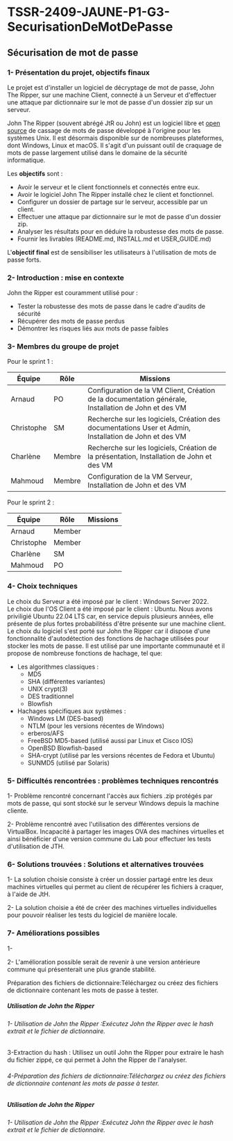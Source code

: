 # TSSR-2409-JAUNE-P1-G3-SecurisationDeMotDePasse
## Sécurisation de mot de passe

### **1- Présentation du projet, objectifs finaux**
Le projet est d'installer un logiciel de décryptage de mot de passe, John The Ripper, sur une machine Client, connecté à un Serveur et d'effectuer une attaque par dictionnaire sur le mot de passe d'un dossier zip sur un serveur.  

John The Ripper (souvent abrégé JtR ou John) est un logiciel libre  et [open source](https://github.com/openwall/john) de cassage de mots de passe développé à l'origine pour les systèmes Unix. Il est désormais disponible sur de nombreuses plateformes, dont Windows, Linux et macOS. Il s'agit d'un puissant outil de craquage de mots de passe largement utilisé dans le domaine de la sécurité informatique.


Les **objectifs** sont :  
- Avoir le serveur et le client fonctionnels et connectés entre eux.  
- Avoir le logiciel John The Ripper installé chez le client et fonctionnel.
- Configurer un dossier de partage sur le serveur, accessible par un client.  
- Effectuer une attaque par dictionnaire sur le mot de passe d'un dossier zip.
- Analyser les résultats pour en déduire la robustesse des mots de passe.  
- Fournir les livrables (README.md, INSTALL.md et USER_GUIDE.md)  

L'**objectif final** est de sensibiliser les utilisateurs à l'utilisation de mots de passe forts.  


### **2- Introduction : mise en contexte**
John the Ripper est couramment utilisé pour :

  -  Tester la robustesse des mots de passe dans le cadre d'audits de sécurité
  -  Récupérer des mots de passe perdus
  -  Démontrer les risques liés aux mots de passe faibles

### **3- Membres du groupe de projet**

Pour le sprint 1 : 

| Équipe     | Rôle   | Missions                                                                                      |
| ---------- | ------ | --------------------------------------------------------------------------------------------- |
| Arnaud     | PO     | Configuration de la VM Client, Création de la documentation générale, Installation de John et des VM  |
| Christophe | SM     | Recherche sur les logiciels, Création des documentations User et Admin, Installation de John et des VM  |
| Charlène   | Membre | Recherche sur les logiciels, Création de la présentation, Installation de John et des VM                 |
| Mahmoud    | Membre | Configuration de la VM Serveur, Installation de John et des VM                                        |

Pour le sprint 2 :

| Équipe     | Rôle   | Missions                                                                                      |
| ---------- | ------ | --------------------------------------------------------------------------------------------- |
| Arnaud     | Member |     |
| Christophe | Member |   |
| Charlène   | SM     |                 |
| Mahmoud    | PO     |       |

### 4- Choix techniques 

Le choix du Serveur a été imposé par le client : Windows Server 2022.  
Le choix due l'OS Client a été imposé par le client : Ubuntu. Nous avons priviligié Ubuntu 22.04 LTS car, en service depuis plusieurs années, elle présente de plus fortes probabilitéss d'être présente sur une machine client.   
Le choix du logiciel s'est porté sur John the Ripper car il dispose d'une fonctionnalité d'autodétection des fonctions de hachage utilisées pour stocker les mots de passe. Il est utilisé par une importante communauté et il propose de nombreuse fonctions de hachage, tel que:
- Les algorithmes classiques :
  - MD5
  - SHA (différentes variantes)
  - UNIX crypt(3)
  - DES traditionnel
  - Blowfish
- Hachages spécifiques aux systèmes :
  - Windows LM (DES-based)
  -  NTLM (pour les versions récentes de Windows)
  -  erberos/AFS
  -  FreeBSD MD5-based (utilisé aussi par Linux et Cisco IOS)
  -  OpenBSD Blowfish-based
  -  SHA-crypt (utilisé par les versions récentes de Fedora et Ubuntu)
  -  SUNMD5 (utilisé par Solaris)

### 5- Difficultés rencontrées : problèmes techniques rencontrés
  
  1- Problème rencontré concernant l'accès aux fichiers .zip protégés par mots de passe, qui sont stocké sur le serveur Windows depuis la machine cliente.
    
  2- Problème rencontré avec l'utilisation des différentes versions de VirtualBox. Incapacité à partager les images OVA des machines virtuelles et ainsi bénéficier d'une version commune du Lab pour effectuer les tests d'utilisation de JTH.
    
### 6- Solutions trouvées : Solutions et alternatives trouvées
  
  1- La solution choisie consiste à créer un dossier partagé entre les deux machines virtuelles qui permet au client de récupérer les fichiers à craquer, à l'aide de JtH.
    
  2- La solution choisie a été de créer des machines virtuelles individuelles pour pouvoir réaliser les tests du logiciel de manière locale.

### 7- Améliorations possibles

  1- 
  
  2- L'amélioration possible serait de revenir à une version antérieure commune qui présenterait une plus grande stabilité.

Préparation des fichiers de dictionnaire:Téléchargez ou créez des fichiers de dictionnaire contenant les mots de passe à tester.
##### Utilisation de John the Ripper
###### 1- Utilisation de John the Ripper :Exécutez John the Ripper avec le hash extrait et le fichier de dictionnaire.

 3-Extraction du hash : Utilisez un outil John the Ripper pour extraire le hash du fichier zippé, ce qui permet à John the Ripper de l'analyser.
###### 4-Préparation des fichiers de dictionnaire:Téléchargez ou créez des fichiers de dictionnaire contenant les mots de passe à tester.
##### Utilisation de John the Ripper
###### 1- Utilisation de John the Ripper :Exécutez John the Ripper avec le hash extrait et le fichier de dictionnaire.
